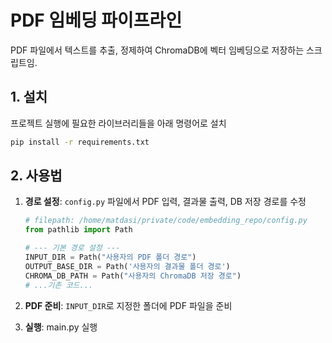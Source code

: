 # PDF 임베딩 파이프라인

PDF 파일에서 텍스트를 추출, 정제하여 ChromaDB에 벡터 임베딩으로 저장하는 스크립트임.

## 1. 설치

프로젝트 실행에 필요한 라이브러리들을 아래 명령어로 설치

```bash
pip install -r requirements.txt
```

## 2. 사용법

1.  **경로 설정**: `config.py` 파일에서 PDF 입력, 결과물 출력, DB 저장 경로를 수정

    ````python
    # filepath: /home/matdasi/private/code/embedding_repo/config.py
    from pathlib import Path

    # --- 기본 경로 설정 ---
    INPUT_DIR = Path("사용자의 PDF 폴더 경로")
    OUTPUT_BASE_DIR = Path('사용자의 결과물 폴더 경로')
    CHROMA_DB_PATH = Path("사용자의 ChromaDB 저장 경로")
    # ...기존 코드...
    ````

2.  **PDF 준비**: `INPUT_DIR`로 지정한 폴더에 PDF 파일을 준비

3.  **실행**: main.py 실행